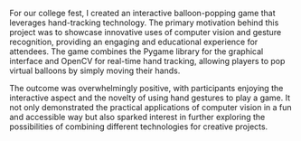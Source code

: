 For our college fest, I created an interactive balloon-popping game that leverages hand-tracking technology. The primary motivation behind this project was to showcase innovative uses of computer vision and gesture recognition, providing an engaging and educational experience for attendees. The game combines the Pygame library for the graphical interface and OpenCV for real-time hand tracking, allowing players to pop virtual balloons by simply moving their hands.

The outcome was overwhelmingly positive, with participants enjoying the interactive aspect and the novelty of using hand gestures to play a game. It not only demonstrated the practical applications of computer vision in a fun and accessible way but also sparked interest in further exploring the possibilities of combining different technologies for creative projects.
